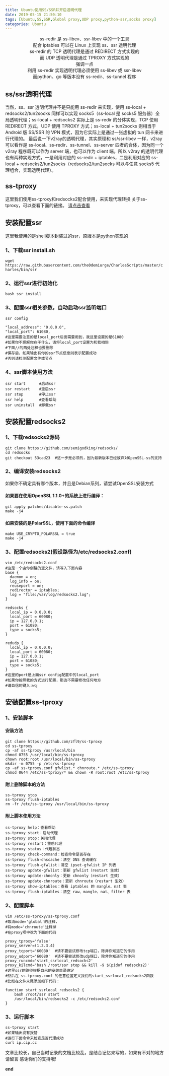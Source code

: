 ```yaml
---
title: Ubuntu使用SS/SSR并开启透明代理
date: 2019-05-15 21:50:10
tags: [Ubuntu,SS,SSR,Global proxy,UDP proxy,python-ssr,socks proxy]
categories: Ubuntu
---
```

<center>
ss-redir 是 ss-libev、ssr-libev 中的一个工具<br/>
配合 iptables 可以在 Linux 上实现 ss、ssr 透明代理<br/>
ss-redir 的 TCP 透明代理是通过 REDIRECT 方式实现的<br/>
而 UDP 透明代理是通过 TPROXY 方式实现的<br/>
强调一点<br/>
利用 ss-redir 实现透明代理必须使用 ss-libev 或 ssr-libev<br/>
而python、go 等版本没有 ss-redir、ss-tunnel 程序
</center>
<!--more-->

## ss/ssr透明代理
当然，ss、ssr 透明代理并不是只能用 ss-redir 来实现，使用 ss-local + redsocks2/tun2socks 同样可以实现 socks5（ss-local 是 socks5 服务器）全局透明代理；ss-local + redsocks2 实际上是 ss-redir 的分体实现，TCP 使用 REDIRECT 方式，UDP 使用 TPROXY 方式；ss-local + tun2socks 则相当于 Android 版 SS/SSR 的 VPN 模式，因为它实际上是通过一张虚拟的 tun 网卡来进行代理的。
最后说一下v2ray的透明代理，其实原理和 ss/ssr-libev 一样，v2ray 可以看作是 ss-local、ss-redir、ss-tunnel、ss-server 四者的合体，因为同一个 v2ray 程序既可以作为 server 端，也可以作为 client 端。所以 v2ray 的透明代理也有两种实现方式，一是利用对应的 ss-redir + iptables，二是利用对应的 ss-local + redsocks2/tun2socks（redsocks2/tun2socks 可以与任意 socks5 代理组合，实现透明代理）。

## ss-tproxy
这里我们使用ss-tproxy和redsocks2配合使用，来实现代理转换
关于ss-tproxy，可以查看下面的链接。
[请点击查看](https://www.zfl9.com/ss-redir.html 'ss-tproxy')

## 安装配置ssr
这里我使用的是shell脚本封装过的ssr，原版本是python实现的
### 1、下载ssr install.sh
`wget https://raw.githubusercontent.com/the0demiurge/CharlesScripts/master/charles/bin/ssr`
### 2、运行ssr进行初始化
`bash ssr install`
### 3、配置ssr相关参数，自动启动ssr监听端口
```
ssr config

"local_address": "0.0.0.0",
"local_port": 61080,
#这里需要注意的是local_port后面需要用到，我这里设置的是61080
#如果你不理解你在干什么，请将local_port设置为和我相同
#下面//的两处注释也要删除
#保存后，如果输出有你的ssr节点信息则表示配置成功
#否则请检测配置文件或节点
```
### 4、ssr脚本使用方法
```
ssr start      #启动ssr
ssr restart    #重启ssr
ssr stop       #停止ssr
ssr help       #查看帮助
ssr uninstall  #卸载ssr
```

## 安装配置redsocks2
### 1、下载redsocks2源码
```
git clone https://github.com/semigodking/redsocks/
cd redsocks
git checkout 53cad23  #这一步是必须的，因为最新版本已经放弃对OpenSSL-ss的支持

```
### 2、编译安装redsocks2
如果你不确定具有哪个版本，并且是Debian系列，请尝试OpenSSL安装方式
#### 如果要在使用OpenSSL 1.1.0+的系统上进行编译：
```
git apply patches/disable-ss.patch
make -j4
```
#### 如果安装的是PolarSSL，使用下面的命令编译
```
make USE_CRYPTO_POLARSSL = true
make -j4
```
### 3、配置redsocks2(假设路径为/etc/redsocks2.conf)
```
vim /etc/redsocks2.conf
#这是一个由你创建的空文件，请写入下面内容
base {
  daemon = on;
  log_info = on;
  reuseport = on;
  redirector = iptables;
  log = "file:/var/log/redsocks2.log";
}

redsocks {
  local_ip = 0.0.0.0;
  local_port = 60080;
  ip = 127.0.0.1;
  port = 61080;
  type = socks5;
}

redudp {
  local_ip = 0.0.0.0;
  local_port = 60080;
  ip = 127.0.0.1;
  port = 61080;
  type = socks5;
}
#这里的port是上面ssr config配置中的local_port
#如果你按照我的方式进行配置，那边不需要修改任何地方
#请自信的键入:wq
```

## 安装配置ss-tproxy
### 1、安装脚本
#### 安装方法
```
git clone https://github.com/zfl9/ss-tproxy
cd ss-tproxy
cp -af ss-tproxy /usr/local/bin
chmod 0755 /usr/local/bin/ss-tproxy
chown root:root /usr/local/bin/ss-tproxy
mkdir -m 0755 -p /etc/ss-tproxy
cp -af ss-tproxy.conf gfwlist.* chnroute.* /etc/ss-tproxy
chmod 0644 /etc/ss-tproxy/* && chown -R root:root /etc/ss-tproxy
```

#### 附上删除脚本的方法
```
ss-tproxy stop
ss-tproxy flush-iptables
rm -fr /etc/ss-tproxy /usr/local/bin/ss-tproxy
```

#### 附上脚本使用方法
```
ss-tproxy help：查看帮助
ss-tproxy start：启动代理
ss-tproxy stop：关闭代理
ss-tproxy restart：重启代理
ss-tproxy status：代理状态
ss-tproxy check-command：检查命令是否存在
ss-tproxy flush-dnscache：清空 DNS 查询缓存
ss-tproxy flush-gfwlist：清空 ipset-gfwlist IP 列表
ss-tproxy update-gfwlist：更新 gfwlist（restart 生效）
ss-tproxy update-chnonly：更新 chnonly（restart 生效）
ss-tproxy update-chnroute：更新 chnroute（restart 生效）
ss-tproxy show-iptables：查看 iptables 的 mangle、nat 表
ss-tproxy flush-iptables：清空 raw、mangle、nat、filter 表
```
### 2、配置脚本
```
vim /etc/ss-tproxy/ss-tproxy.conf
#取消mode='global'的注释，
#将mode='chnroute'注释掉
#在proxy项中改为下面的代码

proxy_tproxy='false'
proxy_server=(1.2.3.4)
proxy_tcport='60080'  #请不要尝试修改tcp端口，除非你知道它的作用
proxy_udport='60080'  #请不要尝试修改udp端口，除非你知道它的作用
proxy_runcmd='start_ssrlocal_redsocks2'
proxy_kilcmd='bash /root/ssr stop && kill -9 $(pidof redsocks2)'
#这里ssr的路径根据自己的安装目录确定
#然后在 ss-tproxy.conf 的任意位置定义我们的start_ssrlocal_redsocks2函数
#比如在文件末尾添加如下代码：

function start_ssrlocal_redsocks2 {
    bash /root/ssr start
    /usr/local/bin/redsocks2 -c /etc/redsocks2.conf
}

```
### 3、运行脚本
```
ss-tproxy start
#如果输出没有报错
#运行下面命令来检查是否代理成功
curl ip.cip.cc
```

文章比较长，自己当时记录的文档比较乱，是结合记忆来写的，如果有不对的地方请留言
感谢你们的支持哦!

**end**
